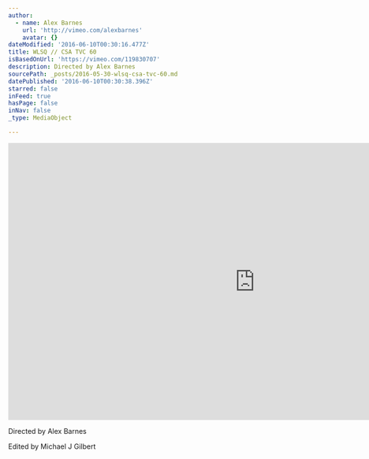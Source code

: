 ```yaml
---
author:
  - name: Alex Barnes
    url: 'http://vimeo.com/alexbarnes'
    avatar: {}
dateModified: '2016-06-10T00:30:16.477Z'
title: WLSQ // CSA TVC 60
isBasedOnUrl: 'https://vimeo.com/119830707'
description: Directed by Alex Barnes
sourcePath: _posts/2016-05-30-wlsq-csa-tvc-60.md
datePublished: '2016-06-10T00:30:38.396Z'
starred: false
inFeed: true
hasPage: false
inNav: false
_type: MediaObject

---
```

<iframe src="https://cdn.embedly.com/widgets/media.html?src=https%3A%2F%2Fplayer.vimeo.com%2Fvideo%2F119830707&amp;url=https%3A%2F%2Fvimeo.com%2F119830707&amp;image=http%3A%2F%2Fi.vimeocdn.com%2Fvideo%2F507408755_1280.jpg&amp;key=b7d04c9b404c499eba89ee7072e1c4f7&amp;type=text%2Fhtml&amp;schema=vimeo" width="1000" height="563" scrolling="no" frameborder="0" allowfullscreen="" style=""></iframe>

Directed by Alex Barnes

Edited by Michael J Gilbert